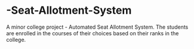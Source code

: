 # -Seat-Allotment-System
A minor college project - Automated Seat Allotment System. The students are enrolled in the courses of their choices based on their ranks in the college.
